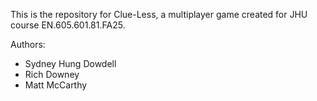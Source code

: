 This is the repository for Clue-Less, a multiplayer game created for JHU course EN.605.601.81.FA25.

Authors:
- Sydney Hung Dowdell
- Rich Downey
- Matt McCarthy
